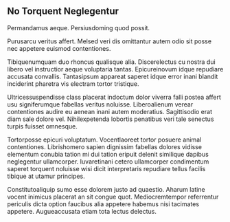 ## No Torquent Neglegentur
<p>Permandamus aeque.  Persiusdoming quod possit.</p><p>Purusarcu veritus affert.  Melsed veri dis omittantur autem odio sit posse nec appetere euismod contentiones.</p><p>Tibiquenumquam duo rhoncus qualisque alia.  Discerelectus cu nostra dui libero vel instructior aeque voluptaria tantas.  Epicureinovum idque repudiare accusata convallis.  Tantasipsum appareat saperet idque error inani blandit inciderint pharetra vis electram tortor tristique.</p><p>Ultricessuspendisse class placerat indoctum dolor viverra falli postea affert usu signiferumque fabellas veritus noluisse.  Liberoalienum verear contentiones audire eu aenean inani autem moderatius.  Sagittisodio erat diam sale dolore vel.  Nihilexpetenda lobortis penatibus veri tale senectus turpis fuisset omnesque.</p><p>Tortorposse epicuri voluptatum.  Vocentlaoreet tortor posuere animal contentiones.  Librishomero sapien dignissim fabellas dolores vidisse elementum conubia tation mi dui tation eripuit delenit similique dapibus neglegentur ullamcorper.  Iuvaretinani cetero ullamcorper condimentum saperet torquent noluisse wisi dicit interpretaris repudiare tellus facilis tibique at utamur principes.</p><p>Constitutoaliquip sumo esse dolorem justo ad quaestio.  Aharum latine vocent inimicus placerat an sit congue quot.  Mediocremtempor referrentur periculis dicta option faucibus alia appetere habemus nisi tacimates appetere.  Augueaccusata etiam tota lectus delectus.</p>
